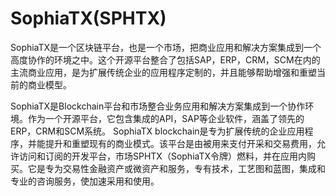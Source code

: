 # 

# SophiaTX(SPHTX)

SophiaTX是一个区块链平台，也是一个市场，把商业应用和解决方案集成到一个高度协作的环境之中。这个开源平台整合了包括SAP，ERP，CRM，SCM在内的主流商业应用，是为扩展传统企业的应用程序定制的，并且能够帮助增强和重塑当前的商业模型。

 

SophiaTX是Blockchain平台和市场整合业务应用和解决方案集成到一个协作环境。作为一个开源平台，它包含集成的API，SAP等企业软件，涵盖了领先的ERP，CRM和SCM系统。 SophiaTX blockchain是专为扩展传统的企业应用程序，并能提升和重塑现有的商业模式。该平台是由被用来支付开采和交易费用，允许访问和订阅的开发平台，市场SPHTX（SophiaTX令牌）燃料，并在应用内购买。它是专为交易性金融资产或微资产和服务，专有技术，工艺图和蓝图，集成和专业的咨询服务，使加速采用和使用。


